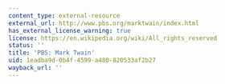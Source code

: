 ```yaml
---
content_type: external-resource
external_url: http://www.pbs.org/marktwain/index.html
has_external_license_warning: true
license: https://en.wikipedia.org/wiki/All_rights_reserved
status: ''
title: 'PBS: Mark Twain'
uid: 1eadba9d-0b4f-4599-a480-820533af2b27
wayback_url: ''
---
```

